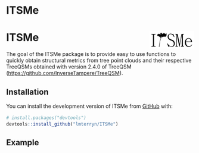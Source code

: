 
<!-- README.md is generated from README.Rmd. Please edit that file -->

# ITSMe

<!-- badges: start -->
<!-- badges: end -->

# ITSMe <img src="man/figures/logo.png" align="right" height="47" />

The goal of the ITSMe package is to provide easy to use functions to
quickly obtain structural metrics from tree point clouds and their
respective TreeQSMs obtained with version 2.4.0 of TreeQSM
(<https://github.com/InverseTampere/TreeQSM>).

## Installation

You can install the development version of ITSMe from
[GitHub](https://github.com/) with:

``` r
# install.packages("devtools")
devtools::install_github("lmterryn/ITSMe")
```

## Example
